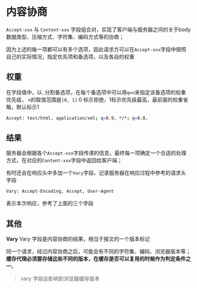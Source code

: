 # 内容协商

`Accept-xxx` 与 `Content-xxx` 字段组合对，实现了客户端与服务器之间的关于body数据类型、压缩方式、字符集、编码方式等的协商；

因为上述的每一项都可以有多个选项，因此请求方可以在`Accept-xxx`字段中按照自己的实际情况，指定优先项和备选项，以及各自的权重

## 权重

在字段值中，以`,`分割备选项，在每个备选项中可以用`q=n`来指定该备选项的权重优先级， `n`的取值范围是`[0, 1]` 0 标示拒绝，1标示优先级最高，最前面的权重省略，默认标示1

```bash
Accept: text/html, application/xml; q=0.9, */*; q=0.8,
```

## 结果

服务器会根据各个`Accept-xxx`字段传递的信息，最终每一项确定一个合适的处理方式，在对应的`Content-xxx`字段中返回给客户端；

有时还会在响应头中多加一个`Vary`字段，记录服务器在响应过程中参考的请求头字段

```bash
Vary: Accept-Encoding, Accept, User-Agent
```

表示本次响应，参考了上面的三个字段

## 其他

**Vary**
Vary 字段是内容协商的结果，相当于报文的一个版本标记

同一个请求，经过内容协商之后，可能会有不同的字符集、编码、浏览器版本等；
**缓存代理必须要存储这些不同的版本，在缓存是否可以复用的时候作为判定条件之一**。

> vary 字段会影响到浏览器缓存版本
